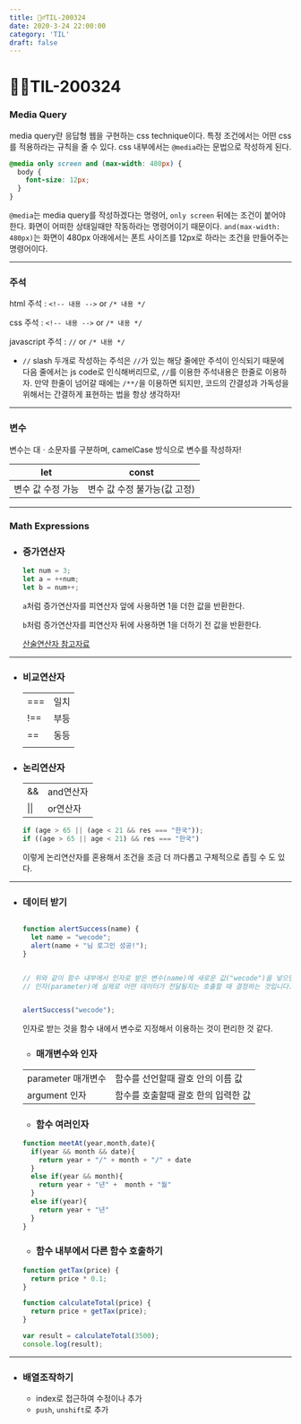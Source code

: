 ```yaml
---
title: 🏃‍♂️TIL-200324
date: 2020-3-24 22:00:00
category: 'TIL'
draft: false
---
```


# 🏃‍♂️TIL-200324

### Media Query

media query란 응답형 웹을 구현하는 css technique이다. 특정 조건에서는 어떤 css를 적용하라는 규칙을 줄 수 있다. css 내부에서는 `@media`라는 문법으로 작성하게 된다.

```css
@media only screen and (max-width: 480px) {  
  body {  
    font-size: 12px;  
  } 
}
```

`@media`는 media query를 작성하겠다는 명령어, `only screen` 뒤에는 조건이 붙어야 한다. 화면이 어떠한 상태일때만 작동하라는 명령어이기 때문이다. `and(max-width: 480px)`는 화면이 480px 아래에서는 폰트 사이즈를 12px로 하라는 조건을 만들어주는 명령어이다.

---

### 주석

html 주석 : `<!-- 내용 -->` or `/* 내용 */`

css 주석 : `<!-- 내용 -->` or `/* 내용 */`

javascript 주석 : `//` or `/* 내용 */`

- `//` slash 두개로 작성하는 주석은 `//`가 있는 해당 줄에만 주석이 인식되기 때문에 다음 줄에서는 js code로 인식해버리므로, `//`를 이용한 주석내용은 한줄로 이용하자. 만약 한줄이 넘어갈 때에는 `/**/`을 이용하면 되지만, 코드의 간결성과 가독성을 위해서는 간결하게 표현하는 법을 항상 생각하자!

---

### 변수

변수는 대ㆍ소문자를 구분하며, camelCase 방식으로 변수를 작성하자!

| let               | const                        |
| ----------------- | ---------------------------- |
| 변수 값 수정 가능 | 변수 값 수정 불가능(값 고정) |

---

### Math Expressions

- ### 증가연산자

  ```js
  let num = 3;
  let a = ++num;
  let b = num++;
  ```

  `a`처럼 증가연산자를 피연산자 앞에 사용하면 1을 더한 값을 반환한다.

  `b`처럼 증가연산자를 피연산자 뒤에 사용하면 1을 더하기 전 값을 반환한다.

  [산술연산자 참고자료](https://developer.mozilla.org/ko/docs/Web/JavaScript/Guide/Expressions_and_Operators)

---

- ### 비교연산자

  |      |      |
  | ---- | ---- |
  | ===  | 일치 |
  | !==  | 부등 |
  | ==   | 동등 |
  |      |      |

- ### 논리연산자

  |      |           |
  | ---- | --------- |
  | &&   | and연산자 |
  | \|\| | or연산자  |

  ```javascript
  if (age > 65 || (age < 21 && res === "한국"));
  if ((age > 65 || age < 21) && res === "한국")
  ```

  이렇게 논리연산자를 혼용해서 조건을 조금 더 까다롭고 구체적으로 좁힐 수 도 있다.

---

- ### 데이터 받기

  ```javascript
  
  function alertSuccess(name) {   
    let name = "wecode";
    alert(name + "님 로그인 성공!"); 
  }
  
  
  // 위와 같이 함수 내부에서 인자로 받은 변수(name)에 새로운 값("wecode")을 넣으면 안 됩니다!
  // 인자(parameter)에 실제로 어떤 데이터가 전달될지는 호출할 때 결정하는 것입니다. 아래를 확인해주세요.
  
  
  alertSuccess("wecode");
  ```

  인자로 받는 것을 함수 내에서 변수로 지정해서 이용하는 것이 편리한 것 같다. 

  - ### 매개변수와 인자

  |                    |                                     |
  | ------------------ | ----------------------------------- |
  | parameter 매개변수 | 함수를 선언할때 괄호 안의 이름 값   |
  | argument 인자      | 함수를 호출할때 괄호 한의 입력한 값 |

  - ### 함수 여러인자

  ```javascript
  function meetAt(year,month,date){
    if(year && month && date){
      return year + "/" + month + "/" + date
    }
    else if(year && month){
      return year + "년" +  month + "월"
    }
    else if(year){
      return year + "년"
    }
  }
  ```

  - ### 함수 내부에서 다른 함수 호출하기

  ```javascript
  function getTax(price) {
    return price * 0.1;
  }
  
  function calculateTotal(price) {
    return price + getTax(price);
  }
  
  var result = calculateTotal(3500);
  console.log(result);
  ```

---

- ### 배열조작하기

  - index로 접근하여 수정이나 추가
  - `push`, `unshift`로 추가